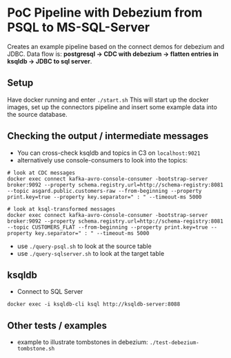 # PoC Pipeline with Debezium from PSQL to MS-SQL-Server  

Creates an example pipeline based on the connect demos for debezium and JDBC. 
Data flow is: **postgresql -> CDC with debezium -> flatten entries in ksqldb -> JDBC to sql server**.

## Setup
Have docker running and enter `./start.sh`
This will start up the docker images, set up the connectors pipeline and insert some example data into the source database.

## Checking the output / intermediate messages
* You can cross-check ksqldb and topics in C3 on `localhost:9021`
* alternatively use console-consumers to look into the topics:
```
# look at CDC messages
docker exec connect kafka-avro-console-consumer -bootstrap-server broker:9092 --property schema.registry.url=http://schema-registry:8081 --topic asgard.public.customers-raw --from-beginning --property print.key=true --property key.separator=" : " --timeout-ms 5000

# look at ksql-transformed messages
docker exec connect kafka-avro-console-consumer -bootstrap-server broker:9092 --property schema.registry.url=http://schema-registry:8081 --topic CUSTOMERS_FLAT --from-beginning --property print.key=true --property key.separator=" : " --timeout-ms 5000
```
* use `./query-psql.sh` to look at the source table
* use `./query-sqlserver.sh` to look at the target table

## ksqldb
* Connect to SQL Server
```
docker exec -i ksqldb-cli ksql http://ksqldb-server:8088
```

## Other tests / examples
* example to illustrate tombstones in debezium: `./test-debezium-tombstone.sh`